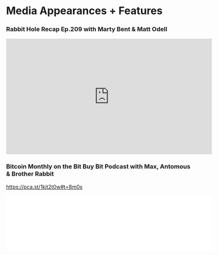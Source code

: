 # Media Appearances + Features

### Rabbit Hole Recap Ep.209 with Marty Bent & Matt Odell
<iframe width="560" height="315" src="https://www.youtube-nocookie.com/embed/oroflTHfUMY?start=3448" title="YouTube video player" frameborder="0" allow="accelerometer; autoplay; clipboard-write; encrypted-media; gyroscope; picture-in-picture" allowfullscreen></iframe>

### Bitcoin Monthly on the Bit Buy Bit Podcast with Max, Antomous & Brother Rabbit
https://pca.st/1kjt2t0w#t=8m0s
<iframe width="560" height="150" src="[https://www.youtube-nocookie.com/embed/oroflTHfUMY?start=3448](https://pca.st/1kjt2t0w#t=8m0s)" title="Pocket Cast" frameborder="0" allow="accelerometer; autoplay; clipboard-write; encrypted-media; gyroscope; picture-in-picture" allowfullscreen></iframe>
